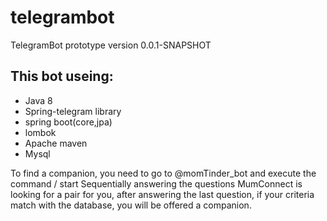 # telegrambot
TelegramBot prototype version 0.0.1-SNAPSHOT
## This bot useing:
+ Java 8
+ Spring-telegram library 
+ spring boot(core,jpa)
+ lombok
+ Apache maven
+ Mysql

To find a companion, you need to go to @momTinder_bot and execute the command / start
Sequentially answering the questions MumConnect is looking for a pair for you,
after answering the last question, if your criteria match with the database, you will be offered a companion.
